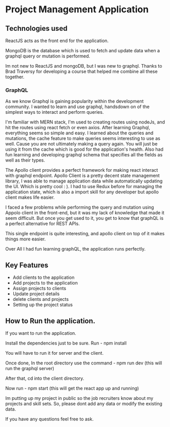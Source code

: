 # Project Management Application 


## Technologies used

ReactJS acts as the front end for the application.

MongoDB is the database which is used to fetch and update data when a graphql query or mutation is performed.

Im not new to ReactJS and mongoDB, but I was new to graphql. Thanks to Brad Traversy for developing a course that helped me combine all these together.

### GraphQL

As we know Graphql is gaining popularity within the development community.
I wanted to learn and use graphql, handsdown on of the simplest ways to interact and perform queries.

I'm familiar with MERN stack, I'm used to creating routes using nodeJs, and hit the routes using react fetch or even axios. After learning Graphql, everything seems so simple and easy. I learned about the queries and mutations, the cache feature to make queries seems interesting to use as well. Cause you are not ultimately making a query again. You will just be using it from the cache which is good for the application's health. Also had fun learning and developing graphql schema that specifies all the fields as well as their types.

The Apollo client provides a perfect framework for making react interact with graphql endpoint. Apollo Client is a pretty decent state management library, I was able to manage application data while automatically updating the UI. Which is pretty cool : ). I had to use Redux before for managing the application state, which is also a import skill for any developer but apollo client makes life easier. 

I faced a few problems while performing the query and mutation using Appolo client in the front-end, but it was my lack of knowledge that made it seem difficult. But once you get used to it, you get to know that graphQL is a perfect alternative for REST APIs.

This single endpoint is quite interesting, and apollo client on top of it makes things more easier.

Over All I had fun learning graphQL, the application runs perfectly.

## Key Features

- Add clients to the application
- Add projects to the application
- Assign projects to clients
- Update project details
- delete clients and projects
- Setting up the project status

## How to Run the application.

If you want to run the application. 

Install the dependencies just to be sure. Run - npm install

You will have to run it for server and the client.

Once done, In the root directory use the command - npm run dev (this will run the graphql server)

After that, cd  into the client directory. 

Now run - npm start (this will get the react app up and running) 

Im putting up my project in public so the job recruiters know about my projects and skill sets. So, please dont add any data or modify the existing data.

If you have any questions feel free to ask.








